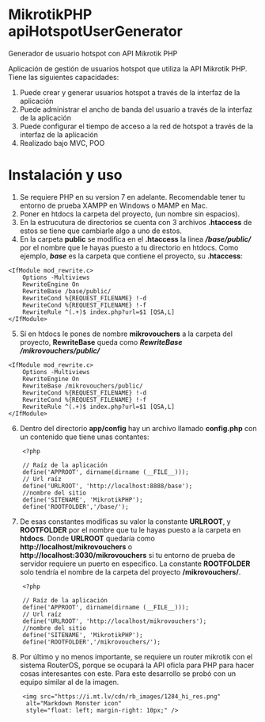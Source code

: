 # MikrotikPHP apiHotspotUserGenerator
Generador de usuario hotspot con API Mikrotik PHP 

Aplicación de gestión de usuarios hotspot que utiliza la API Mikrotik PHP. Tiene las siguientes capacidades:

1. Puede crear y generar usuarios hotspot a través de la interfaz de la aplicación
2. Puede administrar el ancho de banda del usuario a través de la interfaz de la aplicación
3. Puede configurar el tiempo de acceso a la red de hotspot a través de la interfaz de la aplicación
5. Realizado bajo MVC, POO


# Instalación y uso

1. Se requiere PHP en su version 7 en adelante. Recomendable tener tu entorno de prueba XAMPP en Windows o MAMP en Mac.
2. Poner en htdocs la carpeta del proyecto, (un nombre sin espacios).
3. En la estrucutura de directorios se cuenta con 3 archivos **.htaccess** de estos se tiene que cambiarle algo a uno de estos.
4. En la carpeta **public** se modifica en el **.htaccess** la linea ***/base/public/*** por el nombre que le hayas puesto a tu directorio en htdocs. Como ejemplo, ***base*** es la carpeta que contiene el proyecto, su **.htaccess**:

~~~
<IfModule mod_rewrite.c>
    Options -Multiviews
    RewriteEngine On
    RewriteBase /base/public/
    RewriteCond %{REQUEST_FILENAME} !-d
    RewriteCond %{REQUEST_FILENAME} !-f
    RewriteRule ^(.+)$ index.php?url=$1 [QSA,L]
</IfModule>
~~~

5. Sí en htdocs le pones de nombre **mikrovouchers** a la carpeta del proyecto, **RewriteBase** queda como  ***RewriteBase /mikrovouchers/public/***

~~~
<IfModule mod_rewrite.c>
    Options -Multiviews
    RewriteEngine On
    RewriteBase /mikrovouchers/public/
    RewriteCond %{REQUEST_FILENAME} !-d
    RewriteCond %{REQUEST_FILENAME} !-f
    RewriteRule ^(.+)$ index.php?url=$1 [QSA,L]
</IfModule>
~~~

6. Dentro del directorio **app/config** hay un archivo llamado **config.php** con un contenido que tiene unas contantes:

~~~
    <?php 

    // Raíz de la aplicación
    define('APPROOT', dirname(dirname (__FILE__)));
    // Url raíz
    define('URLROOT', 'http://localhost:8888/base');
    //nombre del sitio
    define('SITENAME', 'MikrotikPHP');
    define('ROOTFOLDER','/base/');
~~~

7. De esas constantes modificas su valor la constante **URLROOT**, y **ROOTFOLDER** por el nombre que tu le hayas puesto a la carpeta en **htdocs**. Donde **URLROOT** quedaría como **http://localhost/mikrovouchers** o **http://localhost:3030/mikrovouchers** si tu entorno de prueba de servidor requiere un puerto en especifico. La constante **ROOTFOLDER** solo tendría el nombre de la carpeta del proyecto **/mikrovouchers/**.

~~~
    <?php 

    // Raíz de la aplicación
    define('APPROOT', dirname(dirname (__FILE__)));
    // Url raíz
    define('URLROOT', 'http://localhost/mikrovouchers');
    //nombre del sitio
    define('SITENAME', 'MikrotikPHP');
    define('ROOTFOLDER','/mikrovouchers/');
~~~

8. Por último y no menos importante, se requiere un router mikrotik con el sistema RouterOS, porque se ocupará la API oficla para PHP para hacer cosas interesantes con este. Para este desarrollo se probó con un equipo similar al de la imagen.

~~~
    <img src="https://i.mt.lv/cdn/rb_images/1284_hi_res.png"
     alt="Markdown Monster icon"
     style="float: left; margin-right: 10px;" />
~~~

